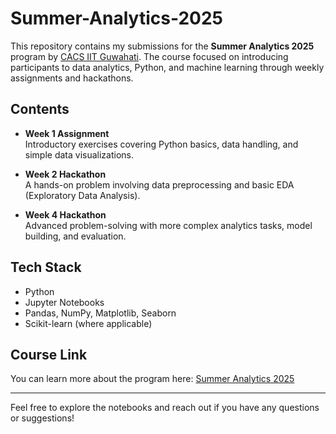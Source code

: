 # Summer-Analytics-2025

This repository contains my submissions for the **Summer Analytics 2025** program by [CACS IIT Guwahati](https://www.caciitg.com/sa/course25/). The course focused on introducing participants to data analytics, Python, and machine learning through weekly assignments and hackathons.

## Contents

- **Week 1 Assignment**  
  Introductory exercises covering Python basics, data handling, and simple data visualizations.

- **Week 2 Hackathon**  
  A hands-on problem involving data preprocessing and basic EDA (Exploratory Data Analysis).

- **Week 4 Hackathon**  
  Advanced problem-solving with more complex analytics tasks, model building, and evaluation.

## Tech Stack

- Python  
- Jupyter Notebooks  
- Pandas, NumPy, Matplotlib, Seaborn  
- Scikit-learn (where applicable)

## Course Link

You can learn more about the program here: [Summer Analytics 2025](https://www.caciitg.com/sa/course25/)

---

Feel free to explore the notebooks and reach out if you have any questions or suggestions!
